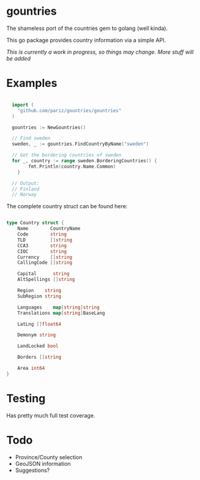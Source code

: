 # gountries

The shameless port of the countries gem to golang (well kinda).

This go package provides country information via a simple API.

*This is currently a work in progress, so things may change. More stuff will be added*

# Examples


```go

  import (
    "github.com/pariz/gountries/gountries"
  )

  gountries := NewGountries()

  // Find sweden
  sweden, _ := gountries.FindCountryByName("sweden")

  // Get the bordering countries of sweden
  for _, country := range sweden.BorderingCountries() {
		fmt.Println(country.Name.Common)
	}

  // Output:
  // Finland
  // Norway


```

The complete country struct can be found here:

```go

type Country struct {
	Name        CountryName
	Code        string
	TLD         []string
	CCA3        string
	CIOC        string
	Currency    []string
	CallingCode []string

	Capital      string
	AltSpellings []string

	Region    string
	SubRegion string

	Languages    map[string]string
	Translations map[string]BaseLang

	LatLng []float64

	Demonym string

	LandLocked bool

	Borders []string

	Area int64
}

```

# Testing

Has pretty much full test coverage.

# Todo

* Province/County selection
* GeoJSON information
* Suggestions?
